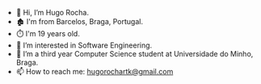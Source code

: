 - 👋 Hi, I’m Hugo Rocha.
- 🏚 I'm from Barcelos, Braga, Portugal.
- ⏱️ I'm 19 years old.
- 👀 I’m interested in Software Engineering.
- 🌱 I’m a third year Computer Science student at Universidade do Minho, Braga.
- 📫 How to reach me:
     hugorochartk@gmail.com
